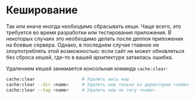 # Кеширование

Так или иначе иногда необходимо сбрасывать кеши. Чаще всего, это требуется во время разработки или тестирования
приложения. В некоторых случаях это необходимо делать после деплоя приложения на боевые сервера. Однако, в последнем
случае главное не злоупотреблять этой возможностью: если сайт не может обновляться без сброса кешей, где-то в вашей
архитектуре затаилась ошибка.

Удалением кешей занимается консольная команда `cache:clear`:

```bash
cache:clear                  # Удалить весь кеш
cache:clear --dir <name>     # Удалить кеш только из директории <name> относительно /bitrix/cache/
cache:clear --tag <name>     # Удалить кеш по тегу <name>
```

